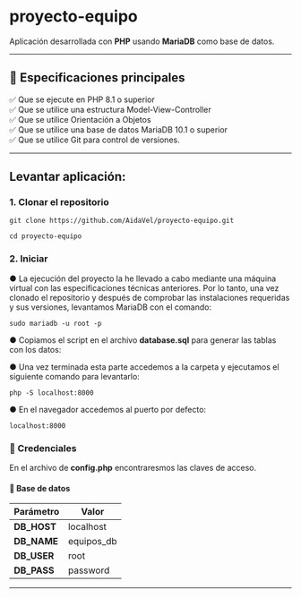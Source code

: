 # proyecto-equipo

Aplicación desarrollada con **PHP** usando **MariaDB** como base de datos.

---

## 📌 Especificaciones principales

✅ Que se ejecute en PHP 8.1 o superior  
✅ Que se utilice una estructura Model-View-Controller  
✅ Que se utilice Orientación a Objetos  
✅ Que se utilice una base de datos MariaDB 10.1 o superior  
✅ Que se utilice Git para control de versiones.  

---

##  Levantar aplicación:

### 1. Clonar el repositorio

`git clone https://github.com/AidaVel/proyecto-equipo.git`

`cd proyecto-equipo`

### 2. Iniciar

● La ejecución del proyecto la he llevado a cabo mediante una máquina virtual con las especificaciones técnicas anteriores. Por lo tanto, una vez clonado el repositorio y después de comprobar las instalaciones requeridas y sus versiones, levantamos MariaDB con el comando:

`sudo mariadb -u root -p`

● Copiamos el script en el archivo **database.sql** para generar las tablas con los datos:

● Una vez terminada esta parte accedemos a la carpeta y ejecutamos el siguiente comando para levantarlo:

`php -S localhost:8000`

● En el navegador accedemos al puerto por defecto:

`localhost:8000`    

### 🔑 Credenciales

En el archivo de **config.php** encontraresmos las claves de acceso.

#### 📂 Base de datos

| Parámetro    | Valor        |
|-----------   |-----------   |
| **DB_HOST**  | localhost    |
| **DB_NAME**  | equipos_db   |
| **DB_USER**  | root         |
| **DB_PASS**  | password     |

---
